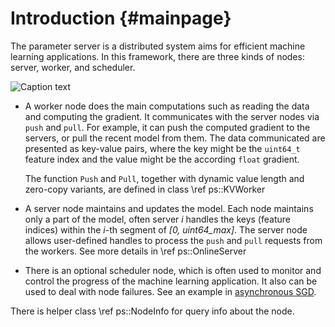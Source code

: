 # Introduction                         {#mainpage}


The parameter server is a distributed system aims for efficient machine learning
applications. In this framework, there are three kinds of nodes: server, worker,
and scheduler.

![Caption text](../../doc/ps-arch.png)

* A worker node does the main computations such as reading the data and
  computing the gradient. It communicates with the server nodes via `push` and
  `pull`. For example, it can push the computed gradient to the servers, or
  pull the recent model from them. The data communicated are presented as
  key-value pairs, where the key might be the `uint64_t` feature index and the value
  might be the according `float` gradient.

  The function `Push` and `Pull`, together with dynamic value length and
  zero-copy variants, are defined in class \ref ps::KVWorker

* A server node maintains and updates the model. Each node maintains only a part
  of the model, often server *i* handles the keys (feature indices) within the *i*-th
  segment of *[0, uint64_max]*. The server node allows user-defined handles to
  process the `push` and `pull` requests from the workers. See more details in
  \ref ps::OnlineServer

* There is an optional scheduler node, which is often used to monitor and control the
  progress of the machine learning application. It also can be used to deal with node
  failures. See an example in [asynchronous SGD](https://github.com/dmlc/wormhole/blob/master/learn/solver/async_sgd.h#L27).


There is helper class \ref ps::NodeInfo for query info about the node.

